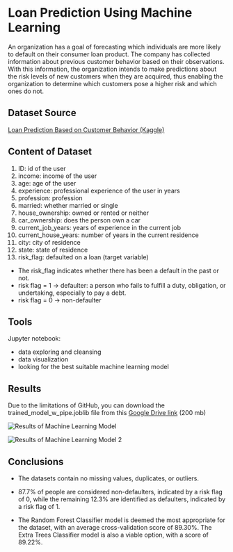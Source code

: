 
# Loan Prediction Using Machine Learning

An organization has a goal of forecasting which individuals are more likely to default on their consumer loan product. The company has collected information about previous customer behavior based on their observations. With this information, the organization intends to make predictions about the risk levels of new customers when they are acquired, thus enabling the organization to determine which customers pose a higher risk and which ones do not.


## Dataset Source

[Loan Prediction Based on Customer Behavior (Kaggle)](https://www.kaggle.com/datasets/subhamjain/loan-prediction-based-on-customer-behavior)
## Content of Dataset

1. ID: id of the user
2. income: income of the user
3. age: age of the user
4. experience: professional experience of the user in years
5. profession: profession
6. married: whether married or single
7. house_ownership: owned or rented or neither
8. car_ownership: does the person own a car
9. current_job_years: years of experience in the current job
10. current_house_years: number of years in the current residence
11. city: city of residence
12. state: state of residence
13. risk_flag: defaulted on a loan (target variable)

* The risk_flag indicates whether there has been a default in the past or not.
* risk flag = 1 → defaulter: a person who fails to fulfill a duty, obligation, or undertaking, especially to pay a debt.
* risk flag = 0 → non-defaulter
## Tools

Jupyter notebook: 
* data exploring and cleansing
* data visualization
* looking for the best suitable machine learning model
## Results

Due to the limitations of GitHub, you can download the trained_model_w_pipe.joblib file from this [Google Drive link](https://drive.google.com/file/d/1PaB_XKl928h76PNOrLa7Y-6AXgXFSvQC/view?usp=sharing) (200 mb)

![Results of Machine Learning Model](https://blogger.googleusercontent.com/img/b/R29vZ2xl/AVvXsEibjbW1CQG86kv47rxR-7tvsB73qy0694sucg2kC8KHB1rTAC9BIz58k6oGaRqzDSIqoc16yQ5O4ZMJVdpF3kb9GYf5_4tHV0pBqPsT5qz0rfzwv8ETVlu-Sr9HJKyCsz0rDHDBxJlv_il5mSWdWc6Sh2SVBT4OxxBiqb9RGzjUE0IJDC-uCHgHigKG/s1600/results-of-machine-learning-model.png)

![Results of Machine Learning Model 2](https://blogger.googleusercontent.com/img/b/R29vZ2xl/AVvXsEhSpJTln8IJe_WqMQdhA6b2RVQZpj8lOi0PQ3d5hTwR5n24hbejsPb98WQBmovQVnf7GnFT4XouVFyaTsYs0VKcYy_nB9rQwt3uo2J_KKuEMb7MSbq56ayi_p3e_YamPb463nSSlAt8I75MGZSn1j-TvChGQVnSeHJdA6h2sHzi3_sWbaHioMBYvMy6/s1600/results-of-machine-learning-model-2.png)
## Conclusions

* The datasets contain no missing values, duplicates, or outliers.

* 87.7% of people are considered non-defaulters, indicated by a risk flag of 0, while the remaining 12.3% are identified as defaulters, indicated by a risk flag of 1.

* The Random Forest Classifier model is deemed the most appropriate for the dataset, with an average cross-validation score of 89.30%. The Extra Trees Classifier model is also a viable option, with a score of 89.22%.

